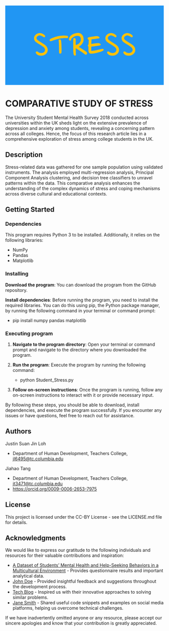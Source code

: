 ![Banner](https://github.com/Nickdon666/HUDK4054/blob/797776cec18b8d4fa7b749188ffd0d3251bb2081/STRESS.png)
# COMPARATIVE STUDY OF STRESS 

The University Student Mental Health Survey 2018 conducted across universities within the UK sheds light on the extensive prevalence of depression and anxiety among students, revealing a concerning pattern across all colleges. Hence, the focus of this research article lies in a comprehensive exploration of stress among college students in the UK.

## Description

Stress-related data was gathered for one sample population using validated instruments. The analysis employed multi-regression analysis, Principal Component Analysis clustering, and decision tree classifiers to unravel patterns within the data. This comparative analysis enhances the understanding of the complex dynamics of stress and coping mechanisms across diverse cultural and educational contexts.

## Getting Started

### Dependencies

This program requires Python 3 to be installed.
Additionally, it relies on the following libraries:
- NumPy
- Pandas
- Matplotlib

### Installing

**Download the program**: You can download the program from the GitHub repository.

**Install dependencies**: Before running the program, you need to install the required libraries. You can do this using pip, the Python package manager, by running the following command in your terminal or command prompt:
- pip install numpy pandas matplotlib

### Executing program

1. **Navigate to the program directory**: Open your terminal or command prompt and navigate to the directory where you downloaded the program.

2. **Run the program**: Execute the program by running the following command:
   - python Student_Stress.py

3. **Follow on-screen instructions**: Once the program is running, follow any on-screen instructions to interact with it or provide necessary input.

By following these steps, you should be able to download, install dependencies, and execute the program successfully. If you encounter any issues or have questions, feel free to reach out for assistance.



## Authors

Justin Suan Jin Loh
- Department of Human Development, Teachers College, [jl6495@tc.columbia.edu](mailto:jl6495@tc.columbia.edu)

Jiahao Tang
- Department of Human Development, Teachers College, [jt3471@tc.columbia.edu](mailto:jt3471@tc.columbia.edu)
- https://orcid.org/0009-0006-2653-7975

## License

This project is licensed under the CC-BY License - see the LICENSE.md file for details.

## Acknowledgments

We would like to express our gratitude to the following individuals and resources for their valuable contributions and inspiration:

* [A Dataset of Students’ Mental Health and Help-Seeking Behaviors in a Multicultural Environment](https://github.com/Nickdon666/HUDK4054/blob/bcb00e1f4d40acb7038985418256e7ee98d3b6af/data-04-00124.pdf) - Provides questionnaire results and important analytical data.
* [John Doe](https://github.com/johndoe) - Provided insightful feedback and suggestions throughout the development process.
* [Tech Blog](https://techblog.com) - Inspired us with their innovative approaches to solving similar problems.
* [Jane Smith](https://twitter.com/janesmith) - Shared useful code snippets and examples on social media platforms, helping us overcome technical challenges.

If we have inadvertently omitted anyone or any resource, please accept our sincere apologies and know that your contribution is greatly appreciated.

